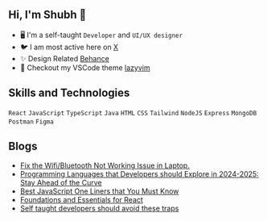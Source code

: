 ## Hi, I'm Shubh 👋

<!-- Introduction -->
- 🖥 I'm a self-taught `Developer` and `UI/UX designer`
- 🐦 I am most active here on [X](https://twitter.com/shubhstwt)
- ✨ Design Related [Behance](https://www.behance.net/shubhsharma7)
- 🌈 Checkout my VSCode theme [lazyvim](https://marketplace.visualstudio.com/items?itemName=ShubhSharma.lazyvim-theme)

<!-- My Skills -->
## Skills and Technologies
`React` `JavaScript` `TypeScript` `Java` `HTML` `CSS` `Tailwind` `NodeJS` `Express` `MongoDB` `Postman` `Figma`

## Blogs

<!-- BLOG-POST-LIST:START -->
- [Fix the Wifi/Bluetooth Not Working Issue in Laptop.](https://shubhsharma19.hashnode.dev/fix-the-wifibluetooth-not-working-issue-in-laptop)
- [Programming Languages that Developers should Explore in 2024-2025: Stay Ahead of the Curve](https://shubhsharma19.hashnode.dev/programming-languages-that-developers-should-explore-in-2024-2025-stay-ahead-of-the-curve)
- [Best JavaScript One Liners that You Must Know](https://shubhsharma19.hashnode.dev/best-javascript-one-liners-to-know)
- [Foundations and Essentials for React](https://shubhsharma19.hashnode.dev/foundations-and-essentials-for-react)
- [Self taught developers should avoid these traps](https://shubhsharma19.hashnode.dev/self-taught-developers-should-avoid-these-traps)
<!-- BLOG-POST-LIST:END -->
